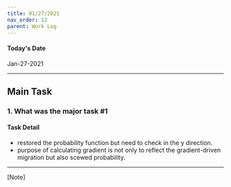 ```yaml
---
title: 01/27/2021
nav_order: 12
parent: Work Log
---
```


#### Today's Date
Jan-27-2021

--------------------------------------------------------------------------------
## Main Task

### 1. What was the major task #1
#### Task Detail 
- restored the probability function but need to check in the y direction. 
- purpose of calculating gradient is not only to reflect the gradient-driven migration but also scewed probability. 

----------------------------------------------------------
[Note]
